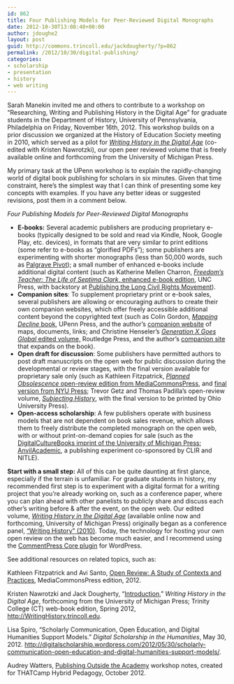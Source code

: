 ```yaml
---
id: 862
title: Four Publishing Models for Peer-Reviewed Digital Monographs
date: 2012-10-30T13:08:40+00:00
author: jdoughe2
layout: post
guid: http://commons.trincoll.edu/jackdougherty/?p=862
permalink: /2012/10/30/digital-publishing/
categories:
- scholarship
- presentation
- history
- web writing
---
```

Sarah Manekin invited me and others to contribute to a workshop on &#8220;Researching, Writing and Publishing History in the Digital Age&#8221; for graduate students in the Department of History, University of Pennsylvania, Philadelphia on Friday, November 16th, 2012. This workshop builds on a prior discussion we organized at the History of Education Society meeting in 2010, which served as a pilot for _<a title="whda" href="http://writinghistory.trincoll.edu" target="_blank">Writing History in the Digital Age</a>_ (co-edited with Kristen Nawrotzki), our open peer reviewed volume that is freely available online and forthcoming from the University of Michigan Press.

My primary task at the UPenn workshop is to explain the rapidly-changing world of digital book publishing for scholars in six minutes. Given that time constraint, here&#8217;s the simplest way that I can think of presenting some key concepts with examples. If you have any better ideas or suggested revisions, post them in a comment below.

_Four Publishing Models for Peer-Reviewed Digital Monographs_

  * **E-books:** Several academic publishers are producing proprietary e-books (typically designed to be sold and read via Kindle, Nook, Google Play, etc. devices), in formats that are very similar to print editions (some refer to e-books as &#8220;glorified PDFs&#8221;); some publishers are experimenting with shorter monographs (less than 50,000 words, such as <a href="http://www.palgrave.com/pivot/" target="_blank">Palgrave Pivot</a>); a small number of enhanced e-books include additional digital content (such as Katherine Mellen Charron, <a title="Freedom's Teacher" href="http://uncpress.unc.edu/books/12244.html" target="_blank"><em>Freedom&#8217;s Teacher: The Life of Septima Clark</em>, enhanced e-book edition</a>, UNC Press, with backstory at <a title="LCRM" href="https://lcrm.lib.unc.edu/blog/index.php/2012/04/16/celebrating-freedoms-teacher-the-enhanced-e-book/" target="_blank">Publishing the Long Civil Rights Movement</a>).
  * **Companion sites**: To supplement proprietary print or e-book sales, several publishers are allowing or encouraging authors to create their own companion websites, which offer freely accessible additional content beyond the copyrighted text (such as Colin Gordon, <a href="http://www.upenn.edu/pennpress/book/14445.html" target="_blank"><em>Mapping Decline</em> book</a>, UPenn Press, and the author&#8217;s <a href="http://mappingdecline.lib.uiowa.edu/map/" target="_blank">companion website</a> of maps, documents, links; and Christine Henseler&#8217;s <a href="http://www.routledge.com/books/details/9780415699440/" target="_blank"><em>Generation X Goes Global</em> edited volume,</a> Routledge Press, and the author&#8217;s <a href="http://www.generationxgoesglobal.com/" target="_blank">companion site</a> that expands on the book).
  * **Open draft for discussion**: Some publishers have permitted authors to post draft manuscripts on the open web for public discussion during the developmental or review stages, with the final version available for proprietary sale only (such as Kathleen Fitzpatrick, <a href="http://mediacommons.futureofthebook.org/mcpress/plannedobsolescence/" target="_blank"><em>Planned Obsolescence</em> open-review edition from MediaCommonsPress</a>, and <a href="http://nyupress.org/books/book-details.aspx?bookId=5008#.UJAE9Gl27J4" target="_blank">final version from NYU Press</a>; Trevor Getz and Thomas Padilla&#8217;s open-review volume, _<a href="http://subjectinghistory.org/" target="_blank">Subjecting History</a>_, with the final version to be printed by Ohio University Press).
  * **Open-access scholarship**: A few publishers operate with business models that are not dependent on book sales revenue, which allows them to freely distribute the completed monograph on the open web, with or without print-on-demand copies for sale (such as the <a href="http://www.digitalculture.org/" target="_blank">DigitalCultureBooks imprint of the University of Michigan Press</a>; <a href="http://anvilacademic.org/" target="_blank">AnvilAcademic</a>, a publishing experiment co-sponsored by CLIR and NITLE).

**Start with a small step:** All of this can be quite daunting at first glance, especially if the terrain is unfamiliar. For graduate students in history, my recommended first step is to experiment with a digital format for a writing project that you&#8217;re already working on, such as a conference paper, where you can plan ahead with other panelists to publicly share and discuss each other&#8217;s writing before & after the event, on the open web. Our edited volume, _<a href="http://writinghistory.trincoll.edu" target="_blank">Writing History in the Digital Age</a>_ (available online now and forthcoming, University of Michigan Press) originally began as a conference panel, <a href="http://writinghistory.wp.trincoll.edu/" target="_blank">&#8220;Writing History&#8221; (2010)</a>. Today, the technology for hosting your own open review on the web has become much easier, and I recommend using the <a title="commentpress" href="http://cowriting.trincoll.edu/commentpress" target="_blank">CommentPress Core plugin</a> for WordPress.

See additional resources on related topics, such as:

Kathleen Fitzpatrick and Avi Santo, <a href="http://mediacommons.futureofthebook.org/mcpress/open-review/" target="_blank">Open Review: A Study of Contexts and Practices</a>, MediaCommonsPress edition, 2012.

Kristen Nawrotzki and Jack Dougherty, &#8220;<a href="http://writinghistory.trincoll.edu/introduction-2012-spring/" target="_blank">Introduction</a>,&#8221; _Writing History in the Digital Age_, forthcoming from the University of Michigan Press; Trinity College (CT) web-book edition, Spring 2012, http://WritingHistory.trincoll.edu.

Lisa Spiro, “Scholarly Communication, Open Education, and Digital Humanities Support Models.” _Digital Scholarship in the Humanities_, May 30, 2012. <a href="http://digitalscholarship.wordpress.com/2012/05/30/scholarly-communication-open-education-and-digital-humanities-support-models/" target="_blank">http://digitalscholarship.wordpress.com/2012/05/30/scholarly-communication-open-education-and-digital-humanities-support-models/</a>.

Audrey Watters, <a href="http://bit.ly/publishingoutsideac" target="_blank">Publishing Outside the Academy</a> workshop notes, created for THATCamp Hybrid Pedagogy, October 2012.
